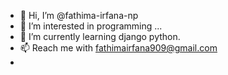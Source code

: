 - 👋 Hi, I’m @fathima-irfana-np
- 👀 I’m interested in programming ...
- 🌱 I’m currently learning django python.
- 📫 Reach me with fathimairfana909@gmail.com
- 

<!---
fathima-irfana-np/fathima-irfana-np is a ✨ special ✨ repository because its `README.md` (this file) appears on your GitHub profile.
You can click the Preview link to take a look at your changes.
--->
